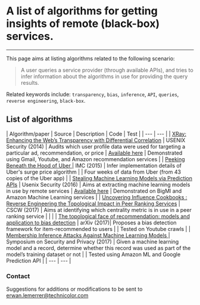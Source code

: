 # A list of algorithms for getting insights of remote (black-box) services.

----------

This page aims at listing algorithms related to the following scenario:

> A user queries a service provider (through available APIs),  and tries to infer information about the algorithms in use for providing the query results.

Related keywords include: `transparency`, `bias`, `inference`, `API`, `queries`, `reverse engineering`, `black-box`.

## List of algorithms

| Algorithm/paper | Source | Description | Code | Test |
| --- | --- |
| [XRay: Enhancing the Web’s Transparency with Differential Correlation](https://www.usenix.org/node/184394) | USENIX Security (2014) | Audits which user profile data were used for targeting a particular ad, recommendation, or price | [ Available here](https://xray.cs.columbia.edu/) | Demonstrated using Gmail, Youtube, and Amazon recommendation services |
| [ Peeking Beneath the Hood of Uber ](https://dl.acm.org/citation.cfm?id=2815681) | IMC (2015) | Infer implementation details of Uber's surge price algorithm |  | Four weeks of data from Uber (from 43  copies  of  the  Uber  app) |
| [Stealing Machine Learning Models via Prediction APIs](https://www.usenix.org/conference/usenixsecurity16/technical-sessions/presentation/tramer) | Usenix Security (2016) | Aims at extracting machine learning models in use by remote services | [ Available here](https://github.com/ftramer/Steal-ML) | Demonstrated on BigMl and Amazon Machine Learning services |
| [ Uncovering Influence Cookbooks : Reverse Engineering the Topological Impact in Peer Ranking Services](https://dl.acm.org/authorize.cfm?key=N21772) | CSCW (2017) | Aims at identifying which centrality metric is in use in a peer ranking service |  |  |
| [ The topological face of recommendation: models and application to bias detection](https://arxiv.org/abs/1704.08991) | arXiv (2017)| Proposes a bias detection framework for item-recommended to users |  | Tested on Youtube crawls |
| [ Membership Inference Attacks Against Machine Learning Models ](http://ieeexplore.ieee.org/document/7958568/) | Symposium on Security and Privacy (2017) | Given  a  machine  learning model and a record, determine whether this record was used as part of the model’s training dataset or not |  | Tested using Amazon ML and Google Prediction API |
| --- | --- |

### Contact
Suggestions for additions or modifications to be sent to erwan.lemerrer@technicolor.com
